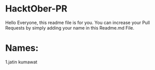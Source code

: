 # HacktOber-PR
Hello Everyone, this readme file is for you. 
You can increase your Pull Requests by simply adding your name in this Readme.md File.
# Names:
1.jatin kumawat
